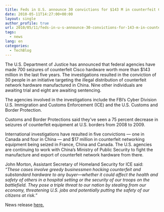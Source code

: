 ```yaml
---
title: Feds in U.S. announce 30 convictions for $143 M in counterfeit Cisco hardware
date: 2010-05-11T14:27:00+00:00
layout: single
author_profile: true
url: 2010/05/11/feds-in-u-s-announce-30-convictions-for-143-m-in-counterfeit-cisco-hardware/
tags:
  - news
lang: en
categories: 
  - TechBlog
---
```

The U.S. Department of Justice has announced that federal agencies have made 700 seizures of counterfeit Cisco hardware worth more than $143 million in the last five years. The investigations resulted in the conviction of 30 people in an initiative targeting the illegal distribution of counterfeit network hardware manufactured in China. Nine other individuals are awaiting trial and eight are awaiting sentencing.

The agencies involved in the investigations include the FBI’s Cyber Division U.S. Immigration and Customs Enforcement (ICE) and the U.S. Customs and Border Protection.

Customs and Border Protections said they’ve seen a 75 percent decrease in seizures of counterfeit equipment at U.S. borders from 2008 to 2009.

International investigations have resulted in five convictions — one in Canada and four in China — and $17 million in counterfeit networking equipment being seized in France, China and Canada. The U.S. agencies are continuing to work with China’s Ministry of Public Security to fight the manufacture and export of counterfeit network hardware from there.

John Morton, Assistant Secretary of Homeland Security for ICE said: _“These cases involve greedy businessmen hocking counterfeit and substandard hardware to any buyer—whether it could affect the health and safety of others in a hospital setting or the security of our troops on the battlefield. They pose a triple threat to our nation by stealing from our economy, threatening U.S. jobs and potentially putting the safety of our citizens at risk.”_

News release [here.](http://www.fbi.gov/pressrel/pressrel10/convictions_050610.htm)